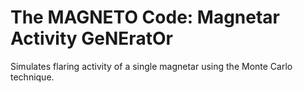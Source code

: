 # The MAGNETO Code: Magnetar Activity GeNEratOr
Simulates flaring activity of a single magnetar using the Monte Carlo technique.
